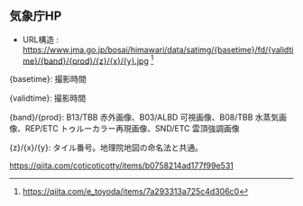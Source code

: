 ## 気象庁HP

* URL構造 : https://www.jma.go.jp/bosai/himawari/data/satimg/{basetime}/fd/{validtime}/{band}/{prod}/{z}/{x}/{y}.jpg [^1]

{basetime}: 撮影時間

{validtime}: 撮影時間

{band}/{prod}: B13/TBB 赤外画像、B03/ALBD 可視画像、B08/TBB 水蒸気画像、REP/ETC トゥルーカラー再現画像、SND/ETC 雲頂強調画像

{z}/{x}/{y}: タイル番号。地理院地図の命名法と共通。


[^1]: https://qiita.com/e_toyoda/items/7a293313a725c4d306c0

https://qiita.com/coticoticotty/items/b0758214ad177f99e531